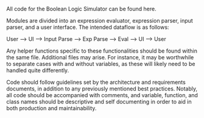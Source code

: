 All code for the Boolean Logic Simulator can be found here.

Modules are divided into an expression evaluator, expression parser, input parser, and a user interface. The intended dataflow is as follows:

User --> UI --> Input Parse --> Exp Parse --> Eval --> UI --> User

Any helper functions specific to these functionalities should be found within the same file. Additional files may arise. For instance, it may be worthwhile to separate cases with and without variables, as these will likely need to be handled quite differently.

Code should follow guidelines set by the architecture and requirements documents, in addition to any previously mentioned best practices. Notably, all code should be accompanied with comments, and variable, function, and class names should be descriptive and self documenting in order to aid in both production and maintainability.
